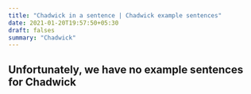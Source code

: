 ```yaml
---
title: "Chadwick in a sentence | Chadwick example sentences"
date: 2021-01-20T19:57:50+05:30
draft: falses
summary: "Chadwick"
---
```

## Unfortunately, we have no example sentences for Chadwick                 
